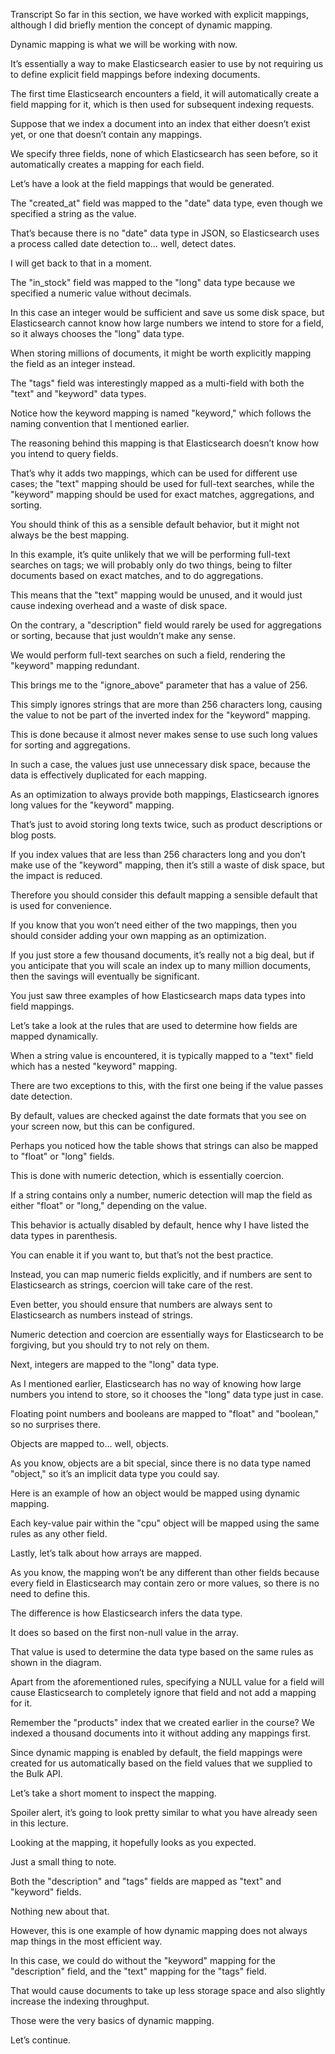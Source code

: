 Transcript So far in this section, we have worked with explicit mappings, although I did briefly  mention the concept of dynamic mapping.

Dynamic mapping is what we will be working with now.

It’s essentially a way to make Elasticsearch easier to use by not requiring us to define  explicit field mappings before indexing documents.

The first time Elasticsearch encounters a field, it will automatically create a field  mapping for it, which is then used for subsequent indexing requests.

Suppose that we index a document into an index that either doesn’t exist yet, or one that  doesn’t contain any mappings.

We specify three fields, none of which Elasticsearch has seen before, so it automatically creates  a mapping for each field.

Let’s have a look at the field mappings that would be generated.

The "created_at" field was mapped to the "date" data type, even though we specified  a string as the value.

That’s because there is no "date" data type in JSON, so Elasticsearch uses a process  called date detection to… well, detect dates.

I will get back to that in a moment.

The "in_stock" field was mapped to the "long" data type because we specified  a numeric value without decimals.

In this case an integer would be sufficient and save us some disk space, but Elasticsearch  cannot know how large numbers we intend to store for a field, so it always chooses the  "long" data type.

When storing millions of documents, it might be worth explicitly mapping the field as an  integer instead.

The "tags" field was interestingly mapped as a multi-field with both the "text"  and "keyword" data types.

Notice how the keyword mapping is named "keyword," which follows the naming convention that I  mentioned earlier.

The reasoning behind this mapping is that Elasticsearch doesn’t know how you intend  to query fields.

That’s why it adds two mappings, which can be used for different use cases; the "text"  mapping should be used for full-text searches, while the "keyword" mapping should be  used for exact matches, aggregations, and sorting.

You should think of this as a sensible default behavior, but it might not always be the best mapping.

In this example, it’s quite unlikely that we will be performing full-text searches on  tags; we will probably only do two things, being to filter documents based on exact matches,  and to do aggregations.

This means that the "text" mapping would be unused, and it would just cause indexing  overhead and a waste of disk space.

On the contrary, a "description" field would rarely be used for aggregations or sorting,  because that just wouldn’t make any sense.

We would perform full-text searches on such a field, rendering the "keyword" mapping redundant.

This brings me to the "ignore_above" parameter that has a value of 256.

This simply ignores strings that are more than 256 characters long, causing the value  to not be part of the inverted index for the "keyword" mapping.

This is done because it almost never makes sense to use such long values for sorting  and aggregations.

In such a case, the values just use unnecessary disk space, because the data is effectively  duplicated for each mapping.

As an optimization to always provide both mappings, Elasticsearch ignores long values  for the "keyword" mapping.

That’s just to avoid storing long texts twice, such as product descriptions or blog posts.

If you index values that are less than 256 characters long and you don’t make use of  the "keyword" mapping, then it’s still a waste of disk space, but the impact is reduced.

Therefore you should consider this default mapping a sensible default that is used for convenience.

If you know that you won’t need either of the two mappings, then you should consider  adding your own mapping as an optimization.

If you just store a few thousand documents, it’s really not a big deal, but if you anticipate  that you will scale an index up to many million documents, then the savings will eventually  be significant.

You just saw three examples of how Elasticsearch maps data types into field mappings.

Let’s take a look at the rules that are used to determine how fields are mapped dynamically.

When a string value is encountered, it is typically mapped to a "text" field which  has a nested "keyword" mapping.

There are two exceptions to this, with the first one being if the value passes date detection.

By default, values are checked against the date formats that you see on your screen now,  but this can be configured.

Perhaps you noticed how the table shows that strings can also be mapped to "float"  or "long" fields.

This is done with numeric detection, which is essentially coercion.

If a string contains only a number, numeric detection will map the field as either "float"  or "long," depending on the value.

This behavior is actually disabled by default, hence why I have listed the data types in parenthesis.

You can enable it if you want to, but that’s not the best practice.

Instead, you can map numeric fields explicitly, and if numbers are sent to Elasticsearch as  strings, coercion will take care of the rest.

Even better, you should ensure that numbers are always sent to Elasticsearch as numbers  instead of strings.

Numeric detection and coercion are essentially ways for Elasticsearch to be forgiving, but  you should try to not rely on them.

Next, integers are mapped to the "long" data type.

As I mentioned earlier, Elasticsearch has no way of knowing how large numbers you intend  to store, so it chooses the "long" data type just in case.

Floating point numbers and booleans are mapped to "float" and "boolean," so no surprises there.

Objects are mapped to… well, objects.

As you know, objects are a bit special, since there is no data type named "object,"  so it’s an implicit data type you could say.

Here is an example of how an object would be mapped using dynamic mapping.

Each key-value pair within the "cpu" object will be mapped using the same rules as any  other field.

Lastly, let’s talk about how arrays are mapped.

As you know, the mapping won’t be any different than other fields because every field in Elasticsearch  may contain zero or more values, so there is no need to define this.

The difference is how Elasticsearch infers the data type.

It does so based on the first non-null value in the array.

That value is used to determine the data type based on the same rules as shown in the diagram.

Apart from the aforementioned rules, specifying a NULL value for a field will cause Elasticsearch  to completely ignore that field and not add a mapping for it.

Remember the "products" index that we created earlier in the course?  We indexed a thousand documents into it without adding any mappings first.

Since dynamic mapping is enabled by default, the field mappings were created for us automatically  based on the field values that we supplied to the Bulk API.

Let’s take a short moment to inspect the mapping.

Spoiler alert, it’s going to look pretty similar to what you have already seen in this lecture.

Looking at the mapping, it hopefully looks as you expected.

Just a small thing to note.

Both the "description" and "tags" fields are mapped as "text" and "keyword" fields.

Nothing new about that.

However, this is one example of how dynamic mapping does not always map things in the  most efficient way.

In this case, we could do without the "keyword" mapping for the "description" field, and  the "text" mapping for the "tags" field.

That would cause documents to take up less storage space and also slightly increase the  indexing throughput.

Those were the very basics of dynamic mapping.

Let’s continue.

